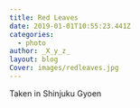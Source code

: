 ```yaml
---
title: Red Leaves
date: 2019-01-01T10:55:23.441Z
categories:
  - photo
author: _X_y_z_
layout: blog
Cover: images/redleaves.jpg
---
```

Taken in Shinjuku Gyoen
